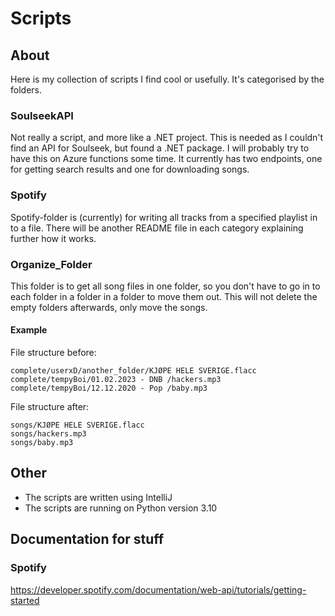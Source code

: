 # Scripts

## About

Here is my collection of scripts I find cool or usefully.
It's categorised by the folders.

### SoulseekAPI

Not really a script, and more like a .NET project. This is needed as I couldn't find an API for Soulseek, but found a
.NET package. I will probably try to have this on Azure functions some time. It currently has two endpoints, one for
getting search results and one for downloading songs.

### Spotify

Spotify-folder is (currently) for writing all tracks from a specified playlist
in to a file. There will be another README file in each category explaining further how it works.

### Organize_Folder

This folder is to get all song files in one folder, so you don't have to go in to each folder in a folder in a folder to
move them out. This will not delete the empty folders afterwards, only move the songs.

#### Example

File structure before: <br>

```
complete/userxD/another_folder/KJØPE HELE SVERIGE.flacc
complete/tempyBoi/01.02.2023 - DNB /hackers.mp3
complete/tempyBoi/12.12.2020 - Pop /baby.mp3
```

File structure after: <br>

```
songs/KJØPE HELE SVERIGE.flacc
songs/hackers.mp3
songs/baby.mp3
```

## Other

* The scripts are written using IntelliJ
* The scripts are running on Python version 3.10

## Documentation for stuff

### Spotify

https://developer.spotify.com/documentation/web-api/tutorials/getting-started
